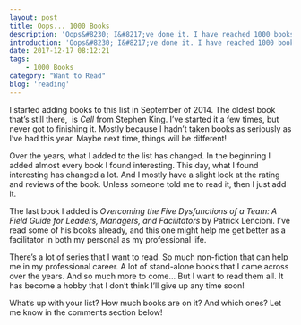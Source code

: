 ```yaml
---
layout: post
title: Oops... 1000 Books
description: 'Oops&#8230; I&#8217;ve done it. I have reached 1000 books on my &#8220;Want to Read&#8221;-list. What have I done? What is on there? And most important&#8230; Why???'
introduction: 'Oops&#8230; I&#8217;ve done it. I have reached 1000 books on my &#8220;Want to Read&#8221;-list. What have I done? What is on there? And most important&#8230; Why???'
date: 2017-12-17 08:12:21
tags:
    - 1000 Books
category: "Want to Read"
blog: 'reading'
---
```

I started adding books to this list in September of 2014. The oldest book that&#8217;s still there,  is <em>Cell</em> from Stephen King. I&#8217;ve started it a few times, but never got to finishing it. Mostly because I hadn&#8217;t taken books as seriously as I&#8217;ve had this year. Maybe next time, things will be different!

Over the years, what I added to the list has changed. In the beginning I added almost every book I found interesting. This day, what I found interesting has changed a lot. And I mostly have a slight look at the rating and reviews of the book. Unless someone told me to read it, then I just add it.

The last book I added is <em>Overcoming the Five Dysfunctions of a Team: A Field Guide for Leaders, Managers, and Facilitators</em> by Patrick Lencioni. I&#8217;ve read some of his books already, and this one might help me get better as a facilitator in both my personal as my professional life.

There&#8217;s a lot of series that I want to read. So much non-fiction that can help me in my professional career. A lot of stand-alone books that I came across over the years. And so much more to come&#8230; But I want to read them all. It has become a hobby that I don&#8217;t think I&#8217;ll give up any time soon!

What&#8217;s up with your list? How much books are on it? And which ones? Let me know in the comments section below!